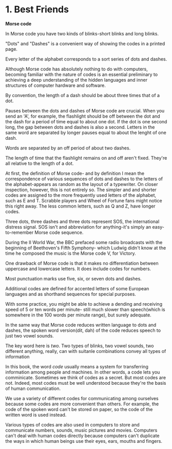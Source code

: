 # 1. Best Friends

**Morse code**

In Morse code you have two kinds of blinks-short blinks and long blinks.

"Dots" and "Dashes" is a convenient way of showing the codes in a printed page.

Every letter of the alphabet corresponds to a sort series of dots and dashes.

Although Morse code has absolutely nothing to do with computers, becoming familiar with the nature of codes is an essential preliminary to achieving a deep understanding of the hidden languages and inner structures of computer hardware and software.

By convention, the length of a dash should be about three times that of a dot.

Pauses between the dots and dashes of Morse code are crucial. When you send an 'A', for example, the flashlight should be off between the dot and the dash for a period of time equal to about one dot. If the dot is one second long, the gap between dots and dashes is also a second. Letters in the same word are separated by longer pauses equal to about the lenght of one dash.

Words are separated by an off period of about two dashes.

The length of time that the flashlight remains on and off aren't fixed. They're all relative to the length of a dot.

At first, the definition of Morse code- and by definition I mean the correspondence of various sequences of dots and dashes to the letters of the alphabet-appears as random as the layout of a typewriter. On closer inspection, however, this is not entirely so. The simpler and and shorter codes are assigned to the more frequently used letters of the alphabet, such as E and T. Scrabble players and Wheel of Fortune fans might notice this right away. The less common letters, such as Q and Z, have longer codes.

Three dots, three dashes and three dots represent SOS, the international distress signal. SOS isn't and abbreviation for anything-it's simply an easy-to-remember Morse code sequence.

During the II World War, the BBC prefaced some radio broadcasts with the beginning of Beethoven's Fifth Symphony- which Ludwig didn't know at the time he composed the music is the Morse code V, for Victory.

One drawback of Morse code is that it makes no differentiation between uppercase and lowercase letters. It does include codes for numbers.

Most punctuation marks use five, six, or seven dots and dashes.

Additional codes are defined for accented letters of some European languages and as shorthand sequences for special purposes.

With some practice, you might be able to achieve a dending and receiving speed of 5 or ten words per minute- still much slower than speech(which is somewhere in the 100 words per minute range), but surely adequate.

In the same way that Morse code reduces written language to dots and dashes, the spoken word version(dit, dah) of the code reduces speech to just two vowel sounds.

The key word here is *two*. Two types of blinks, two vowel sounds, two different anything, really, can with suitanle combinations convey all types of information


In this book, the word *code* usually means a system for transferring information among people and machines. In other words, a code lets you comminicate. Sometimes we think of codes as a secret. But most codes are not. Indeed, most codes must be well understood because they're the basis of human communication.

We use a variety of different codes for communicating among ourselves because some codes are more convenient than others. For example, the code of the spoken word can't be stored on paper, so the code of the written word is used instead.

Various types of codes are also used in computers to store and communicate numbers, sounds, music pictures and movies. Computers can't deal with human codes directly because computers can't duplicate the ways in which human beings use their eyes, ears, mouths and fingers.



